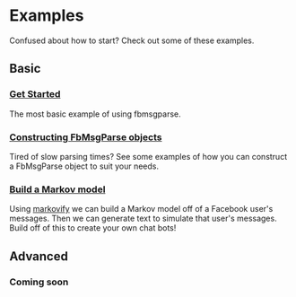 # Examples
Confused about how to start? Check out some of these examples.

## Basic

### [Get Started](./basic.py)
The most basic example of using fbmsgparse.

### [Constructing FbMsgParse objects](./basic.py)
Tired of slow parsing times? See some examples of how you can construct a FbMsgParse object to suit your needs.

### [Build a Markov model](./markov.py)
Using [markovify](https://github.com/jsvine/markovify) we can build a Markov model off of a Facebook user's messages. Then we can generate text to simulate that user's messages. Build off of this to create your own chat bots!

## Advanced

### Coming soon
